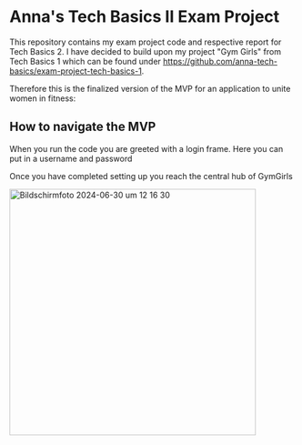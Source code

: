 # Anna's Tech Basics II Exam Project
This repository contains my exam project code and respective report for Tech Basics 2. 
I have decided to build upon my project "Gym Girls" from Tech Basics 1 which can be found under https://github.com/anna-tech-basics/exam-project-tech-basics-1. 

Therefore this is the finalized version of the MVP for an application to unite women in fitness:

## How to navigate the MVP
When you run the code you are greeted with a login frame. Here you can put in a username and password 

Once you have completed setting up you reach the central hub of GymGirls 

<img width="433" alt="Bildschirmfoto 2024-06-30 um 12 16 30" src="https://github.com/anna-tech-basics/anna-kroeger-tb-II/assets/150140177/c9eed564-8ccf-42bd-917e-7e57f83eed9c">

